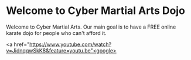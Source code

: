 <h1> Welcome to Cyber Martial Arts Dojo </h1>

<body> Welcome to Cyber Martial Arts. Our main goal is to have a <Bold> FREE </Bold> online karate dojo for people who can't afford it. </body>

<a href="https://www.youtube.com/watch?v=JidnqqwSkK8&feature=youtu.be"<google></a>
  
    

